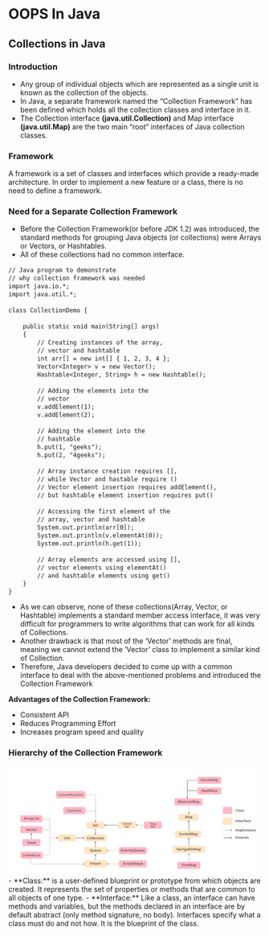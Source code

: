 # OOPS In Java

## Collections in Java
### Introduction
- Any group of individual objects which are represented as a single unit is known as the collection of the objects.
- In Java, a separate framework named the “Collection Framework” has been defined which holds all the collection classes and interface in it.
- The Collection interface **(java.util.Collection)** and Map interface **(java.util.Map)** are the two main “root” interfaces of Java collection classes.

### Framework
A framework is a set of classes and interfaces which provide a ready-made architecture. In order to implement a new feature or a class, there is no need to define a framework.

### Need for a Separate Collection Framework
- Before the Collection Framework(or before JDK 1.2) was introduced, the standard methods for grouping Java objects (or collections) were Arrays or Vectors, or Hashtables. 
- All of these collections had no common interface.

```
// Java program to demonstrate
// why collection framework was needed
import java.io.*;
import java.util.*;

class CollectionDemo {

	public static void main(String[] args)
	{
		// Creating instances of the array,
		// vector and hashtable
		int arr[] = new int[] { 1, 2, 3, 4 };
		Vector<Integer> v = new Vector();
		Hashtable<Integer, String> h = new Hashtable();

		// Adding the elements into the
		// vector
		v.addElement(1);
		v.addElement(2);

		// Adding the element into the
		// hashtable
		h.put(1, "geeks");
		h.put(2, "4geeks");

		// Array instance creation requires [],
		// while Vector and hastable require ()
		// Vector element insertion requires addElement(),
		// but hashtable element insertion requires put()

		// Accessing the first element of the
		// array, vector and hashtable
		System.out.println(arr[0]);
		System.out.println(v.elementAt(0));
		System.out.println(h.get(1));

		// Array elements are accessed using [],
		// vector elements using elementAt()
		// and hashtable elements using get()
	}
}
```

- As we can observe, none of these collections(Array, Vector, or Hashtable) implements a standard member access interface, it was very difficult for programmers to write algorithms that can work for all kinds of Collections. 
- Another drawback is that most of the ‘Vector’ methods are final, meaning we cannot extend the ’Vector’ class to implement a similar kind of Collection. 
- Therefore, Java developers decided to come up with a common interface to deal with the above-mentioned problems and introduced the Collection Framework

**Advantages of the Collection Framework:**
- Consistent API
- Reduces Programming Effort
- Increases program speed and quality

### Hierarchy of the Collection Framework
<img src = "/images/Hierachy-Collection-Framework.png" width = "800px"> 
<br/>
- **Class:** is a user-defined blueprint or prototype from which objects are created. It represents the set of properties or methods that are common to all objects of one type.
- **Interface:** Like a class, an interface can have methods and variables, but the methods declared in an interface are by default abstract (only method signature, no body). Interfaces specify what a class must do and not how. It is the blueprint of the class.

